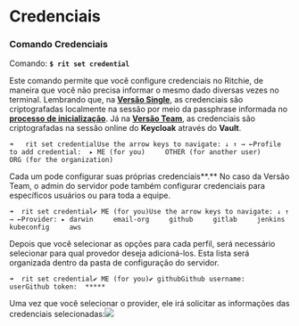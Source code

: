 # Credenciais

### **Comando Credenciais**  <a id="comando-credenciais"></a>

Comando: **`$ rit set credential`**

Este comando permite que você configure credenciais no Ritchie, de maneira que você não precisa informar o mesmo dado diversas vezes no terminal. Lembrando que, na [**Versão Single**](https://docs.ritchiecli.io/v/doc-portuguese/primeiros-passos/escolhendo-versao#versao-single), as credenciais são criptografadas localmente na sessão por meio da passphrase informada no[ **processo de inicialização**](https://docs.ritchiecli.io/v/doc-portuguese/primeiros-passos/inicializacao#versao-single). Já na [**Versão Team**](https://docs.ritchiecli.io/v/doc-portuguese/primeiros-passos/escolhendo-versao#versao-team), as credenciais são criptografadas na sessão online do **Keycloak** através do **Vault**.

```text
➜   rit set credentialUse the arrow keys to navigate: ↓ ↑ → ←Profile to add credential:  ▸ ME (for you)     OTHER (for another user)     ORG (for the organization)
```

Cada um pode configurar suas próprias credenciais**.** No caso da Versão Team, o admin do servidor pode também configurar credenciais para específicos usuários ou para toda a equipe.

```text
➜  rit set credential✔ ME (for you)Use the arrow keys to navigate: ↓ ↑ → ←Provider: ▸ darwin     email-org     github     gitlab     jenkins     kubeconfig     aws
```

Depois que você selecionar as opções para cada perfil, será necessário selecionar para qual provedor deseja adicioná-los. Esta lista será organizada dentro da pasta de configuração do servidor.

```text
➜  rit set credential✔ ME (for you)✔ githubGithub username:  userGithub token:  *****
```

 Uma vez que você selecionar o provider, ele irá solicitar as informações das credenciais selecionadas:![](https://lh4.googleusercontent.com/_U93uVcs1Tu9TIUy59wuVfDCKgHbqO-lt5pPPSmlmDqwaFG1oew-nG_ntixSNFVRvmknMNca0X2G5WhYAowGS84V3Bf1OCZmurcCnK-Xkn9HZkf67ZWe6Jy6Wi2f9BNL6ggdO4sI)


